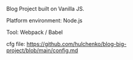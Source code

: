 Blog Project built on Vanilla JS.

Platform environment: Node.js

Tool: Webpack / Babel

cfg file: https://github.com/hulchenko/blog-big-project/blob/main/config.md
